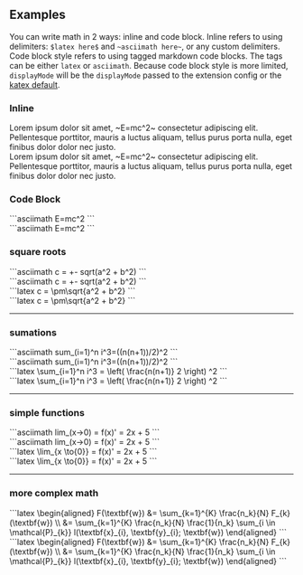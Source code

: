 ## Examples

You can write math in 2 ways: inline and code block. Inline refers to using delimiters: `$latex here$` and `~asciimath here~`, or any custom delimiters. Code block style refers to using tagged markdown code blocks. The tags can be either `latex` or `asciimath`. Because code block style is more limited, `displayMode` will be the `displayMode` passed to the extension config or the [katex default](https://github.com/Khan/KaTeX#rendering-options).

### Inline

<div class="row" markdown="1">
  <div class="col col-md-6"  markdown="1">
    Lorem ipsum dolor sit amet, ~E=mc^2~ consectetur adipiscing elit. Pellentesque porttitor, mauris a luctus aliquam, tellus purus porta nulla, eget finibus dolor dolor nec justo.
  </div>
  <div class="col col-md-6" markdown="1">
Lorem ipsum dolor sit amet, ~E=mc^2~ consectetur adipiscing elit. Pellentesque porttitor, mauris a luctus aliquam, tellus purus porta nulla, eget finibus dolor dolor nec justo.
  </div>
</div>

### Code Block

<div class="row" markdown="1">
  <div class="col col-md-6"  markdown="1">
    ```asciimath
    E=mc^2
    ```
  </div>
  <div class="col col-md-6" markdown="1">
```asciimath
E=mc^2
```
  </div>
</div>

### square roots

<div class="row" markdown="1">
  <div class="col-md-8"  markdown="1">
    ```asciimath
    c = +- sqrt(a^2 + b^2)
    ```
  </div>
  <div class="col-md-4" markdown="1">
```asciimath
c = +- sqrt(a^2 + b^2)
```
  </div>
</div>

<div class="row" markdown="1">
  <div class="col-md-8" markdown="1">
    ```latex
    c = \pm\sqrt{a^2 + b^2}
    ```
  </div>
  <div class="col-md-4" markdown="1">
```latex
c = \pm\sqrt{a^2 + b^2}
```
  </div>
</div>

---

### sumations

<div class="row" markdown="1">
  <div class="col-md-8" markdown="1">
    ```asciimath
    sum_(i=1)^n i^3=((n(n+1))/2)^2
    ```
  </div>
  <div class="col-md-4" markdown="1">
```asciimath
sum_(i=1)^n i^3=((n(n+1))/2)^2
```
  </div>
</div>
<div class="row" markdown="1">
  <div class="col-md-8" markdown="1">
    ```latex
    \sum_{i=1}^n i^3 = \left( \frac{n(n+1)} 2 \right) ^2
    ```
  </div>
  <div class="col-md-4" markdown="1">
```latex
\sum_{i=1}^n i^3 = \left( \frac{n(n+1)} 2 \right) ^2
```
  </div>
</div>

---

### simple functions

<div class="row" markdown="1">
  <div class="col-md-8" markdown="1">
    ```asciimath
    lim_(x->0) = f(x)' = 2x + 5
    ```
  </div>
  <div class="col-md-4" markdown="1">
```asciimath
lim_(x->0) = f(x)' = 2x + 5
```
  </div>
</div>

<div class="row" markdown="1">
  <div class="col-md-8" markdown="1">
    ```latex
    \lim_{x \to{0}} = f(x)' = 2x + 5
    ```
  </div>
  <div class="col-md-4" markdown="1">
```latex
\lim_{x \to{0}} = f(x)' = 2x + 5
```
  </div>
</div>

---

### more complex math

<div class="row" markdown="1">
  <div class="col-md-8" markdown="1">
    ```latex
    \begin{aligned}
    F(\textbf{w})
    &= \sum_{k=1}^{K} \frac{n_k}{N} F_{k}(\textbf{w}) \\
    &= \sum_{k=1}^{K} \frac{n_k}{N} \frac{1}{n_k} \sum_{i \in \mathcal{P}_{k}} l(\textbf{x}_{i}, \textbf{y}_{i}; \textbf{w})
    \end{aligned}
    ```
  </div>
  <div class="col-md-4" markdown="1">
```latex
\begin{aligned}
F(\textbf{w})
&= \sum_{k=1}^{K} \frac{n_k}{N} F_{k}(\textbf{w}) \\
&= \sum_{k=1}^{K} \frac{n_k}{N} \frac{1}{n_k} \sum_{i \in \mathcal{P}_{k}} l(\textbf{x}_{i}, \textbf{y}_{i}; \textbf{w})
\end{aligned}
```
  </div>
</div>
